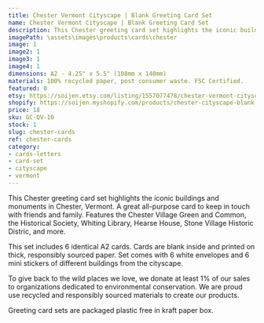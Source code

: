 ```yaml
---
title: Chester Vermont Cityscape | Blank Greeting Card Set
name: Chester Vermont Cityscape | Blank Greeting Card Set
description: This Chester greeting card set highlights the iconic buildings and monuments in Chester, Vermont. A great all-purpose card to keep in touch with friends and family. Features the Chester Village Green and Common, the Historical Society, Whiting Library, Hearse House, Stone Village Historic Distric, and more. Made in USA.
imagePath: \assets\images\products\cards\chester
image: 1
image2: 1
image3: 1
image4: 1
dimensions: A2 - 4.25" x 5.5" (108mm x 140mm)
materials: 100% recycled paper, post consumer waste. FSC Certified.
featured: 0
etsy: https://soijen.etsy.com/listing/1557077478/chester-vermont-cityscape-blank-note?utm_source=Copy&utm_medium=ListingManager&utm_campaign=Share&utm_term=so.lmsm&share_time=1695302076399
shopify: https://soijen.myshopify.com/products/chester-cityscape-blank-greeting-card-set
price: 18
sku: GC-QV-10
stock: 1
slug: chester-cards
ref: chester-cards
category:
- cards-letters
- card-set
- cityscape
- vermont
---
```

This Chester greeting card set highlights the iconic buildings and monuments in Chester, Vermont. A great all-purpose card to keep in touch with friends and family. Features the Chester Village Green and Common, the Historical Society, Whiting Library, Hearse House, Stone Village Historic Distric, and more.

This set includes 6 identical A2 cards. Cards are blank inside and printed on thick, responsibly sourced paper. Set comes with 6 white envelopes and 6 mini stickers of different buildings from the cityscape.

To give back to the wild places we love, we donate at least 1% of our sales to organizations dedicated to environmental conservation. We are proud use recycled and responsibly sourced materials to create our products.

Greeting card sets are packaged plastic free in kraft paper box.
